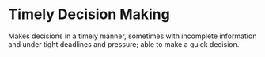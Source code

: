 # Timely Decision Making

Makes decisions in a timely manner, sometimes with incomplete information and under tight deadlines and pressure; able to make a quick decision.